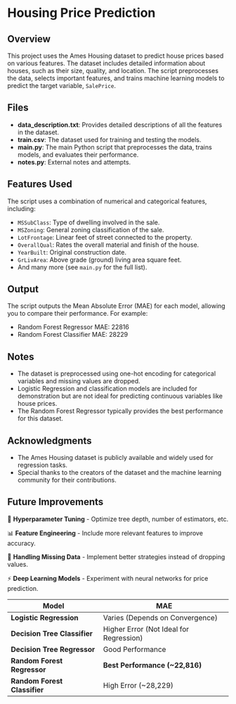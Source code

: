 # Housing Price Prediction

## Overview
This project uses the Ames Housing dataset to predict house prices based on various features. The dataset includes detailed information about houses, such as their size, quality, and location. The script preprocesses the data, selects important features, and trains machine learning models to predict the target variable, `SalePrice`.

## Files
- **data_description.txt**: Provides detailed descriptions of all the features in the dataset.
- **train.csv**: The dataset used for training and testing the models.
- **main.py**: The main Python script that preprocesses the data, trains models, and evaluates their performance.
- **notes.py**: External notes and attempts.

## Features Used
The script uses a combination of numerical and categorical features, including:
- `MSSubClass`: Type of dwelling involved in the sale.
- `MSZoning`: General zoning classification of the sale.
- `LotFrontage`: Linear feet of street connected to the property.
- `OverallQual`: Rates the overall material and finish of the house.
- `YearBuilt`: Original construction date.
- `GrLivArea`: Above grade (ground) living area square feet.
- And many more (see `main.py` for the full list).

## Output
The script outputs the Mean Absolute Error (MAE) for each model, allowing you to compare their performance. For example:
- Random Forest Regressor MAE: 22816
- Random Forest Classifier MAE: 28229

## Notes
- The dataset is preprocessed using one-hot encoding for categorical variables and missing values are dropped.
- Logistic Regression and classification models are included for demonstration but are not ideal for predicting continuous variables like house prices.
- The Random Forest Regressor typically provides the best performance for this dataset.

## Acknowledgments
- The Ames Housing dataset is publicly available and widely used for regression tasks.
- Special thanks to the creators of the dataset and the machine learning community for their contributions.


## Future Improvements
🚀 **Hyperparameter Tuning** - Optimize tree depth, number of estimators, etc.

📊 **Feature Engineering** - Include more relevant features to improve accuracy.

🧹 **Handling Missing Data** - Implement better strategies instead of dropping values.

⚡ **Deep Learning Models** - Experiment with neural networks for price prediction.

| Model | MAE |
|--------|------|
| **Logistic Regression** | Varies (Depends on Convergence) |
| **Decision Tree Classifier** | Higher Error (Not Ideal for Regression) |
| **Decision Tree Regressor** | Good Performance |
| **Random Forest Regressor** | **Best Performance (~22,816)** |
| **Random Forest Classifier** | High Error (~28,229) |
